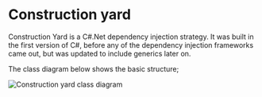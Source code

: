 # Construction yard

Construction Yard is a C#.Net dependency injection strategy.  It was built in the first version of C#, before any of the dependency injection frameworks came out, but was updated to include generics later on.

The class diagram below shows the basic structure;

<img alt='Construction yard class diagram' src='http://drive.google.com/uc?export=download&id=0B8xaQpV_Rb2YNko2R014eUhlbnc'/>
